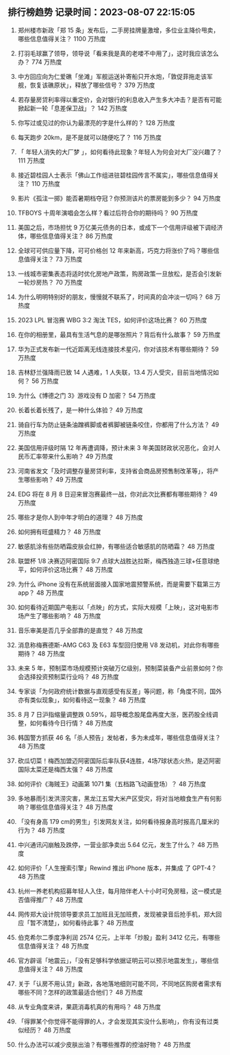
## 排行榜趋势 记录时间：2023-08-07 22:15:05
  
  1. 郑州楼市新政「郑 15 条」发布后，二手房挂牌量激增，多位业主降价甩卖，哪些信息值得关注？ 1100 万热度
    
  2. 打羽毛球赢了领导，领导说「看来我是真的老喽不中用了」，这时我应该怎么办？ 774 万热度
    
  3. 中方回应向为仁爱礁「坐滩」军舰运送补寄船只开水炮，「敦促菲拖走该军舰，恢复该礁原状」，释放了哪些信号？ 379 万热度
    
  4. 若存量房贷利率得以重定价，会对银行的利息收入产生多大冲击？是否有可能掀起新一轮「息差保卫战」？ 142 万热度
    
  5. 你写过或见过的你认为最漂亮的字是什么样的？ 128 万热度
    
  6. 每天跑步 20km，是不是就可以随便吃了？ 116 万热度
    
  7. 「 年轻人消失的大厂梦 」，如何看待此现象？年轻人为何会对大厂没兴趣了？ 111 万热度
    
  8. 接近碧桂园人士表示「佛山工作组进驻碧桂园传言不属实」，哪些信息值得关注？ 110 万热度
    
  9. 影片《孤注一掷》能否暑期档夺冠？你预测该片的票房能到多少？ 94 万热度
    
  10. TFBOYS 十周年演唱会怎么样？看过后符合你的期待吗？ 90 万热度
    
  11. 美国之后，市场担忧 9 万亿美元债务的日本，或成下一个信用评级被下调经济体，哪些信息值得关注？ 86 万热度
    
  12. 全球可可供应量下降，可可价格创 12 年来新高，巧克力将涨价了吗？哪些信息值得关注？ 73 万热度
    
  13. 一线城市密集表态将适时优化房地产政策，购房政策一旦放松，是否会引发新一轮炒房热？ 70 万热度
    
  14. 为什么明明特别好的朋友，慢慢就不联系了，时间真的会冲淡一切吗？ 68 万热度
    
  15. 2023 LPL 冒泡赛 WBG 3:2 淘汰 TES，如何评价这场比赛？ 60 万热度
    
  16. 在你的相册里，最具有生活气息的是哪张照片？背后有什么故事？ 59 万热度
    
  17. 华为正式发布新一代近距离无线连接技术星闪，你对该技术有哪些期待？ 59 万热度
    
  18. 吉林舒兰强降雨已致 14 人遇难，1 人失联，13.4 万人受灾，目前当地情况如何？ 56 万热度
    
  19. 为什么《博德之门 3》游戏没有 D 加密？ 54 万热度
    
  20. 长着长着长残了，是一种什么体验？ 49 万热度
    
  21. 骑自行车为防止链条油蹭裤脚或者裤脚被链条咬住，你都用了什么方法？ 49 万热度
    
  22. 美国信用评级时隔 12 年再遭调降，预计未来 3 年美国财政状况恶化，会对人民币汇率带来什么影响？ 49 万热度
    
  23. 河南省发文「及时调整存量房贷利率，支持省会商品房预售制改革等」，将产生哪些影响？ 49 万热度
    
  24. EDG 将在 8 月 8 日迎来冒泡赛最终一战，你对此次比赛都有哪些期待？ 49 万热度
    
  25. 哪些才是你人到中年才明白的道理？ 48 万热度
    
  26. 如何拥有旺盛精力？ 48 万热度
    
  27. 敏感肌涂有些防晒霜皮肤会红肿，有哪些适合敏感肌的防晒霜？ 48 万热度
    
  28. 联盟杯 1/8 决赛迈阿密国际 9:7 点球大战胜达拉斯，梅西独造三球+任意球绝平，如何评价这场比赛？ 48 万热度
    
  29. 为什么 iPhone 没有在系统层面接入国家地震预警系统，而是需要下载第三方 app？ 48 万热度
    
  30. 如何看待近期国产电影以「点映」的方式，实际大规模「上映」，这对电影市场产生了哪些影响？ 48 万热度
    
  31. 音乐审美是否几乎全部靠的是直觉？ 48 万热度
    
  32. 消息称梅赛德斯-AMG C63 及 E63 车型回归使用 V8 发动机，对此你有哪些期待？ 48 万热度
    
  33. 未来 5 年，预制菜市场规模预计突破万亿级别，预制菜装备产业前景如何？你会选择投资预制菜行业吗？ 48 万热度
    
  34. 专家谈「为何政府统计数据与直观感受有反差」等问题，称「角度不同，国外亦有类似现象」，如何看待这一现象？ 48 万热度
    
  35. 8 月 7 日沪指缩量调整跌 0.59%，超导概念股尾盘再度大涨，医药股全线调整，如何看待今日行情？ 48 万热度
    
  36. 韩国警方抓获 46 名「杀人预告」发帖者，多为未成年，哪些信息值得关注？ 48 万热度
    
  37. 砍瓜切菜！梅西加盟迈阿密国际后率队获4连胜，4场7球状态火热，是迈阿密国际太菜还是梅西太强？ 48 万热度
    
  38. 如何评价《海贼王》动画第 1071 集（五档路飞动画登场）？ 48 万热度
    
  39. 多地暴雨引发洪涝灾害，黑龙江五常大米产区受灾，将对当地粮食生产有何影响？哪些信息值得关注？ 48 万热度
    
  40. 「没有身高 179 cm的男生」引发网友关注，如何看待报身高时报高几厘米的行为？ 48 万热度
    
  41. 中兴通讯闪崩触及跌停，一营业部净卖出 5.64 亿元，发生了什么？ 48 万热度
    
  42. 如何评价「人生搜索引擎」Rewind 推出 iPhone 版本，并集成 了 GPT-4？ 48 万热度
    
  43. 杭州一养老机构招募年轻人入住，每月陪伴老人十小时可免房租，这一模式是否值得推广？ 48 万热度
    
  44. 网传郑大设计院领导要求员工加班且无加班费，发现被录音后抢手机，郑大回应「暂不清楚」，如何看待此事？ 48 万热度
    
  45. 伯克希尔二季度净利润 2574 亿元，上半年「炒股」盈利 3412 亿元，有哪些信息值得关注？ 48 万热度
    
  46. 官方辟谣「地震云」，「没有足够科学依据证明云可以预示地震发生」，哪些信息值得关注？ 48 万热度
    
  47. 关于「认房不用认贷」新政，各地落地细则可能不同，不同地区购房者需求有哪些不同？怎样的政策最适合他们？ 48 万热度
    
  48. 从专业角度来讲，果蔬消毒机真的有用吗？ 48 万热度
    
  49. 「得罪某个你觉得不能得罪的人，才会发现其实没什么影响」，你有没有过类似经历？ 48 万热度
    
  50. 什么办法可以减少皮肤出油？有哪些推荐的控油好物？ 48 万热度
    